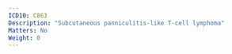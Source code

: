 ```yaml
---
ICD10: C863
Description: "Subcutaneous panniculitis-like T-cell lymphoma"
Matters: No
Weight: 0
---
```

